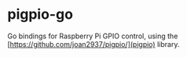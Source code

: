 # pigpio-go

Go bindings for Raspberry Pi GPIO control, using the [https://github.com/joan2937/pigpio/](pigpio) library. 
